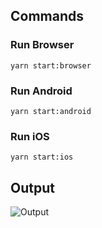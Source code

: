 ## Commands

### Run Browser

```
yarn start:browser
```

### Run Android

```
yarn start:android
```

### Run iOS 

```
yarn start:ios
```

## Output
<img alt="Output" src="https://user-images.githubusercontent.com/2603644/79189814-b1e73780-7e5d-11ea-9f5c-da2c1c9a4d38.png">
